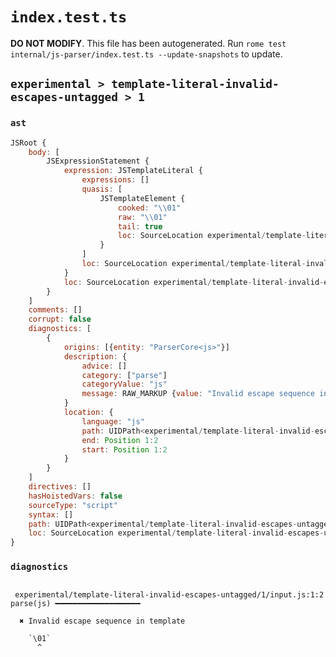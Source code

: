 # `index.test.ts`

**DO NOT MODIFY**. This file has been autogenerated. Run `rome test internal/js-parser/index.test.ts --update-snapshots` to update.

## `experimental > template-literal-invalid-escapes-untagged > 1`

### `ast`

```javascript
JSRoot {
	body: [
		JSExpressionStatement {
			expression: JSTemplateLiteral {
				expressions: []
				quasis: [
					JSTemplateElement {
						cooked: "\\01"
						raw: "\\01"
						tail: true
						loc: SourceLocation experimental/template-literal-invalid-escapes-untagged/1/input.js 1:1-1:4
					}
				]
				loc: SourceLocation experimental/template-literal-invalid-escapes-untagged/1/input.js 1:0-1:5
			}
			loc: SourceLocation experimental/template-literal-invalid-escapes-untagged/1/input.js 1:0-1:5
		}
	]
	comments: []
	corrupt: false
	diagnostics: [
		{
			origins: [{entity: "ParserCore<js>"}]
			description: {
				advice: []
				category: ["parse"]
				categoryValue: "js"
				message: RAW_MARKUP {value: "Invalid escape sequence in template"}
			}
			location: {
				language: "js"
				path: UIDPath<experimental/template-literal-invalid-escapes-untagged/1/input.js>
				end: Position 1:2
				start: Position 1:2
			}
		}
	]
	directives: []
	hasHoistedVars: false
	sourceType: "script"
	syntax: []
	path: UIDPath<experimental/template-literal-invalid-escapes-untagged/1/input.js>
	loc: SourceLocation experimental/template-literal-invalid-escapes-untagged/1/input.js 1:0-1:5
}
```

### `diagnostics`

```

 experimental/template-literal-invalid-escapes-untagged/1/input.js:1:2 parse(js) ━━━━━━━━━━━━━━━━━━━

  ✖ Invalid escape sequence in template

    `\01`
      ^


```
